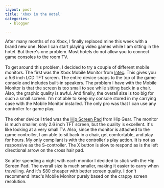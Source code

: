 ```yaml
---
layout: post
title: 'Xbox in the Hotel'
categories:
  - blogger

---
```


After many months of no Xbox, I finally replaced mine this week with a brand new one.  Now I can start playing video games while I am sitting in the hotel.  But there's one problem.  Most hotels do not allow you to connect game consoles to the room TV.
<br />
<br />To get around this problem, I decided to try a couple of different mobile monitors.  The first was the Xbox Mobile Monitor from <a href="http://www.amazon.com/exec/obidos/ASIN/B00006DY1K/103-2720723-1215069">Intec</a>.  This gives you a 5.6 inch LCD TFT screen.  The entire device snaps to the top of the game console and includes built-in speakers.  The problem I have with the Mobile Monitor is that the screen is too small to see while sitting back in a chair.  Also, the graphic quality is awful.  And finally, the overall size is too big for such a small screen.  I'm not able to keep my console stored in my carrying case with the Mobile Monitor installed.  The only pro was that I can use any controller for game play.
<br />
<br />The other device I tried was the <a href="http://www.hipgearproducts.com/xbox/default_xbox.html">Hip Screen Pad</a> from Hip Gear.  The monitor is much smaller, only 2.6 inch TFT screen, but the quality is excellent.  It's like looking at a very small TV.  Also, since the monitor is attached to the game controller, I am able to sit back in a chair, get comfortable, and play for hours.  My only compliant is with the controller's play action.  It is not as responsive as the S-controller.  The X button is slow to respond as is the left directional arrow on the cross hair pad.
<br />
<br />So after spending a night with each monitor I decided to stick with the Hip Screen Pad.  The overall size is much smaller, making it easier to carry when travelling.  And it's $80 cheaper with better screen quality.  I don't recommend Intec's Mobile Monitor purely based on the crappy screen resolution.
